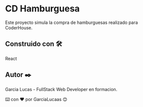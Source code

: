 # CD Hamburguesa

Este proyecto simula la compra de hamburguesas realizado para CoderHouse.

## Construido con 🛠️

React

## Autor ✒️

  Garcia Lucas - FullStack Web Developer en formacion. 

⌨️ con ❤️ por GarciaLucaas 😊

